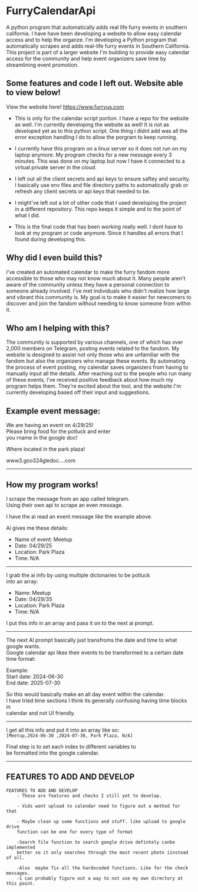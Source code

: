 # FurryCalendarApi
 A python program that automatically adds real life furry events in southern california.  I have have been developing a website to allow easy calendar access and to help the organze. I'm developing a Python program that automatically scrapes and adds real-life furry events in Southern California. This project is part of a larger website I'm building to provide easy calendar access for the community and help event organizers save time by streamlining event promotion.

## Some features and code I left out. Website able to view below!

View the website here!
https://www.furryus.com

- This is only for the calendar script portion. I have a repo for the website as well.
I'm currently developing the website as well! It is not as developed yet as to this python script.
One thing i didnt add was all the error exception handling I do to allow the porgram to keep running.

- I currently have this program on a linux server so it does not run on my laptop anymore.
My program checks for a new message every 3 minutes. This was done on my laptop but now I
have it connected to a virtual private server in the cloud.

- I left out all the client secrets and api keys to ensure saftey and security. 
I basically use env files and file directory paths to automatically grab or refresh
any client secrets or api keys that needed to be. 

- I might've left out a lot of other code that I used developing the project in a different repository. This repo keeps it simple and to the point of what I did.

- This is the final code that has been working really well. I dont have to look at my program or code anymore. Since it handles all errors that I found during developing this.

## Why did I even build this?

I've created an automated calendar to make the furry fandom more accessible to those who may not know much about it. Many people aren't aware of the community unless they have a personal connection to someone already involved. I've met individuals who didn't realize how large and vibrant this community is. My goal is to make it easier for newcomers to discover and join the fandom without needing to know someone from within it.

## Who am I helping with this?

The community is supported by various channels, one of which has over 2,000 members on Telegram, posting events related to the fandom. My website is designed to assist not only those who are unfamiliar with the fandom but also the organizers who manage these events. By automating the process of event posting, my calendar saves organizers from having to manually input all the details. After reaching out to the people who run many of these events, I’ve received positive feedback about how much my program helps them. They’re excited about the tool, and the website I'm currently developing based off their input and suggestions.

## Example event message:

We are having an event on 4/29/25!  
Please bring food for the potluck and enter  
you rname in the google doc!  

Where located in the park plaza!  

www3.goo324gledoc....com

---

## How my program works!

I scrape the message from an app called telegram.  
Using their own api to scrape an even message.  

I have the ai read an event message like the example above.  

Ai gives me these details:

- Name of event: Meetup  
- Date: 04/29/25  
- Location: Park Plaza  
- Time: N/A

---

I grab the ai info by using multiple dictonaries to be potluck  
into an array:

- Name: Meetup  
- Date: 04/29/35  
- Location: Park Plaza  
- Time: N/A

I put this info in an array and pass it on to the next ai prompt.

---

The next AI prompt basically just transfroms the date and time to what google wants.  
Google calendar api likes their events to be transformed to a certain date time format:

Example:  
Start date: 2024-06-30  
End date: 2025-07-30  

So this would basically make an all day event within the calendar.  
I have tried time sections I think its generally confusing having time blocks in  
calendar and not UI friendly.

---

I get all this info and put it into an array like so:  
`[Meetup,2024-06-30 ,2024-07-30, Park Plaza, N/A]`

Final step is to set each index to different variables to  
be formatted into the google calendar.

---

## FEATURES TO ADD AND DEVELOP
    
    FEATURES TO ADD AND DEVELOP
        - These are features and checks I still yet to develop.

        - Vids wont upload to calendar need to figure out a method for that
        
        - Maybe clean up some functions and stuff. like upload to google drive
        function can be one for every type of format

        -Search file function to search google drive defintely canbe implemented
        better so it only searches through the most recent photo iinstead of all.

        -Also  maybe fix all the hardocoded functions. Like for the check messages. 
        -i can probably figure out a way to not use my own directory at this point.

